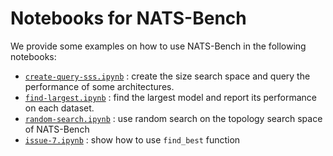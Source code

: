 # Notebooks for NATS-Bench

We provide some examples on how to use NATS-Bench in the following notebooks:

- [`create-query-sss.ipynb`](create-query-sss.ipynb) : create the size search space and query the performance of some architectures.
- [`find-largest.ipynb`](find-largest.ipynb) : find the largest model and report its performance on each dataset.
- [`random-search.ipynb`](random-search.ipynb) : use random search on the topology search space of NATS-Bench
- [`issue-7.ipynb`](issue-7.ipynb) : show how to use `find_best` function
